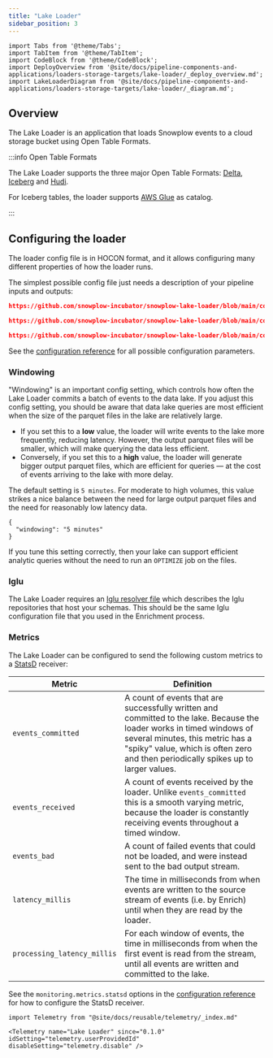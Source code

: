 ```yaml
---
title: "Lake Loader"
sidebar_position: 3
---
```


```mdx-code-block
import Tabs from '@theme/Tabs';
import TabItem from '@theme/TabItem';
import CodeBlock from '@theme/CodeBlock';
import DeployOverview from '@site/docs/pipeline-components-and-applications/loaders-storage-targets/lake-loader/_deploy_overview.md';
import LakeLoaderDiagram from '@site/docs/pipeline-components-and-applications/loaders-storage-targets/lake-loader/_diagram.md';
```

## Overview

The Lake Loader is an application that loads Snowplow events to a cloud storage bucket using Open Table Formats.

:::info Open Table Formats

The Lake Loader supports the three major Open Table Formats: [Delta](https://delta.io/), [Iceberg](https://iceberg.apache.org/) and [Hudi](https://hudi.apache.org/).

For Iceberg tables, the loader supports [AWS Glue](https://docs.aws.amazon.com/glue/) as catalog.

:::

<Tabs groupId="cloud" queryString lazy>
  <TabItem value="aws" label="AWS" default>
    <LakeLoaderDiagram stream="Kinesis" bucket="S3" cloud="AWS"/>
    <DeployOverview cloud="AWS"/>
  </TabItem>
  <TabItem value="gcp" label="GCP">
    <LakeLoaderDiagram stream="Pub/Sub" bucket="GCS" cloud="GCP"/>
    <DeployOverview cloud="GCP"/>
  </TabItem>
  <TabItem value="azure" label="Azure">
    <LakeLoaderDiagram stream="Kafka" bucket="ADLS Gen 2" cloud="Azure"/>
    <DeployOverview cloud="Azure"/>
  </TabItem>
</Tabs>

## Configuring the loader

The loader config file is in HOCON format, and it allows configuring many different properties of how the loader runs.

The simplest possible config file just needs a description of your pipeline inputs and outputs:

<Tabs groupId="cloud" queryString>
  <TabItem value="aws" label="AWS" default>

```json reference
https://github.com/snowplow-incubator/snowplow-lake-loader/blob/main/config/config.aws.minimal.hocon
```

  </TabItem>
  <TabItem value="gcp" label="GCP">

```json reference
https://github.com/snowplow-incubator/snowplow-lake-loader/blob/main/config/config.gcp.minimal.hocon
```

  </TabItem>
  <TabItem value="azure" label="Azure">

```json reference
https://github.com/snowplow-incubator/snowplow-lake-loader/blob/main/config/config.azure.minimal.hocon
```

  </TabItem>
</Tabs>

See the [configuration reference](/docs/pipeline-components-and-applications/loaders-storage-targets/lake-loader/configuration-reference/index.md) for all possible configuration parameters.

### Windowing

"Windowing" is an important config setting, which controls how often the Lake Loader commits a batch of events to the data lake. If you adjust this config setting, you should be aware that data lake queries are most efficient when the size of the parquet files in the lake are relatively large.

- If you set this to a **low** value, the loader will write events to the lake more frequently, reducing latency. However, the output parquet files will be smaller, which will make querying the data less efficient.
- Conversely, if you set this to a **high** value, the loader will generate bigger output parquet files, which are efficient for queries — at the cost of events arriving to the lake with more delay.

The default setting is `5 minutes`.  For moderate to high volumes, this value strikes a nice balance between the need for large output parquet files and the need for reasonably low latency data.

```
{
  "windowing": "5 minutes"
}
```

If you tune this setting correctly, then your lake can support efficient analytic queries without the need to run an `OPTIMIZE` job on the files.

### Iglu

The Lake Loader requires an [Iglu resolver file](/docs/pipeline-components-and-applications/iglu/iglu-resolver/index.md) which describes the Iglu repositories that host your schemas.  This should be the same Iglu configuration file that you used in the Enrichment process.

### Metrics

The Lake Loader can be configured to send the following custom metrics to a [StatsD](https://www.datadoghq.com/statsd-monitoring/) receiver:

| Metric                      | Definition |
|-----------------------------|------------|
| `events_committed`          | A count of events that are successfully written and committed to the lake.  Because the loader works in timed windows of several minutes, this metric has a "spiky" value, which is often zero and then periodically spikes up to larger values. |
| `events_received`           | A count of events received by the loader.  Unlike `events_committed` this is a smooth varying metric, because the loader is constantly receiving events throughout a timed window. |
| `events_bad`                | A count of failed events that could not be loaded, and were instead sent to the bad output stream. |
| `latency_millis`            | The time in milliseconds from when events are written to the source stream of events (i.e. by Enrich) until when they are read by the loader. |
| `processing_latency_millis` | For each window of events, the time in milliseconds from when the first event is read from the stream, until all events are written and committed to the lake. |

See the `monitoring.metrics.statsd` options in the [configuration reference](/docs/pipeline-components-and-applications/loaders-storage-targets/lake-loader/configuration-reference/index.md) for how to configure the StatsD receiver.


```mdx-code-block
import Telemetry from "@site/docs/reusable/telemetry/_index.md"

<Telemetry name="Lake Loader" since="0.1.0" idSetting="telemetry.userProvidedId" disableSetting="telemetry.disable" />
```
